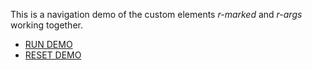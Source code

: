 
This is a navigation demo of the custom elements _r-marked_ and _r-args_ working together.

+ [RUN DEMO](r-args-demo.html?main=r-args%2FREADME.md&other=r-args%2FNAV-DEMO.md)
+ [RESET DEMO](r-args-demo.html)
